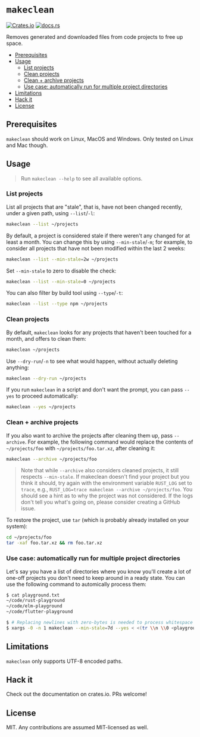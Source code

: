 # `makeclean`

[![Crates.io](https://img.shields.io/crates/v/makeclean?style=flat-square)](https://crates.io/crates/makeclean)
[![docs.rs](https://img.shields.io/docsrs/makeclean?style=flat-square)](https://docs.rs/makeclean/)

Removes generated and downloaded files from code projects to free up space.

- [Prerequisites](#prerequisites)
- [Usage](#usage)
  - [List projects](#list-projects)
  - [Clean projects](#clean-projects)
  - [Clean + archive projects](#clean--archive-projects)
  - [Use case: automatically run for multiple project directories](#use-case-automatically-run-for-multiple-project-directories)
- [Limitations](#limitations)
- [Hack it](#hack-it)
- [License](#license)

## Prerequisites

`makeclean` should work on Linux, MacOS and Windows. Only tested on Linux and Mac though.

## Usage

> Run `makeclean --help` to see all available options.

### List projects

List all projects that are "stale", that is, have not been changed recently, under a given path, using `--list`/`-l`:

```bash
makeclean --list ~/projects
```

By default, a project is considered stale if there weren't any changed for at least a month. You can change this by using `--min-stale`/`-m`; for example, to consider all projects that have not been modified within the last 2 weeks:

```bash
makeclean --list --min-stale=2w ~/projects
```

Set `--min-stale` to zero to disable the check:

```bash
makeclean --list --min-stale=0 ~/projects
```

You can also filter by build tool using `--type`/`-t`:

```bash
makeclean --list --type npm ~/projects
```

### Clean projects

By default, `makeclean` looks for any projects that haven't been touched for a month, and offers to clean them:

```bash
makeclean ~/projects
```

Use `--dry-run`/`-n` to see what would happen, without actually deleting anything:

```bash
makeclean --dry-run ~/projects
```

If you run `makeclean` in a script and don't want the prompt, you can pass `--yes` to proceed automatically:

```bash
makeclean --yes ~/projects
```

### Clean + archive projects

If you also want to archive the projects after cleaning them up, pass `--archive`. For example, the following command would replace the contents of `~/projects/foo` with `~/projects/foo.tar.xz`, after cleaning it:

```bash
makeclean --archive ~/projects/foo
```

> Note that while `--archive` also considers cleaned projects, it still respects `--min-stale`. If makeclean doesn't find your project but you think it should, try again with the environment variable `RUST_LOG` set to `trace`, e.g., `RUST_LOG=trace makeclean --archive ~/projects/foo`. You should see a hint as to why the project was not considered. If the logs don't tell you what's going on, please consider creating a GitHub issue.

To restore the project, use `tar` (which is probably already installed on your system):

```bash
cd ~/projects/foo
tar -xaf foo.tar.xz && rm foo.tar.xz
```

### Use case: automatically run for multiple project directories

Let's say you have a list of directories where you know you'll create a lot of one-off projects you don't need to keep around in a ready state. You can use the following command to automically process them:

```bash
$ cat playground.txt
~/code/rust-playground
~/code/elm-playground
~/code/flutter-playground

$ # Replacing newlines with zero-bytes is needed to process whitespace correctly without fiddling around with IFS...
$ xargs -0 -n 1 makeclean --min-stale=7d --yes < <(tr \\n \\0 <playground.txt)
```

## Limitations

`makeclean` only supports UTF-8 encoded paths.

## Hack it

Check out the documentation on crates.io. PRs welcome!

## License

MIT. Any contributions are assumed MIT-licensed as well.
